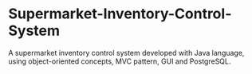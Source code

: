 # Supermarket-Inventory-Control-System
A supermarket inventory control system developed with Java language, using object-oriented concepts, MVC pattern, GUI and PostgreSQL.
